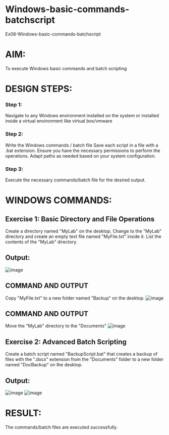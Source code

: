 # Windows-basic-commands-batchscript
Ex08-Windows-basic-commands-batchscript

# AIM:
To execute Windows basic commands and batch scripting

# DESIGN STEPS:

### Step 1:

Navigate to any Windows environment installed on the system or installed inside a virtual environment like virtual box/vmware 

### Step 2:

Write the Windows commands / batch file
Save each script in a file with a .bat extension.
Ensure you have the necessary permissions to perform the operations.
Adapt paths as needed based on your system configuration.
### Step 3:

Execute the necessary commands/batch file for the desired output. 




# WINDOWS COMMANDS:
## Exercise 1: Basic Directory and File Operations
Create a directory named "MyLab" on the desktop. Change to the "MyLab" directory and create an empty text file named "MyFile.txt" inside it. List the contents of the "MyLab" directory.
## Output:
![image](https://github.com/SusithraB/Windows-basic-commands-batchscript/assets/146347839/88cc071f-4c18-450e-9b80-35422a9148f1)

## COMMAND AND OUTPUT

Copy "MyFile.txt" to a new folder named "Backup" on the desktop.
![image](https://github.com/SusithraB/Windows-basic-commands-batchscript/assets/146347839/de750d43-3442-4774-8d1f-08db8f6b0d0b)

## COMMAND AND OUTPUT

Move the "MyLab" directory to the "Documents" 
![image](https://github.com/SusithraB/Windows-basic-commands-batchscript/assets/146347839/e6f92fd8-db6c-44f4-933f-4173f40444c7)


## Exercise 2: Advanced Batch Scripting
Create a batch script named "BackupScript.bat" that creates a backup of files with the ".docx" extension from the "Documents" folder to a new folder named "DocBackup" on the desktop.
## Output:
![image](https://github.com/SusithraB/Windows-basic-commands-batchscript/assets/146347839/a103522b-e31c-439a-a780-416563d83296)
![image](https://github.com/SusithraB/Windows-basic-commands-batchscript/assets/146347839/49b1ff4d-a15c-4a3d-a4ab-38487bf04d2b)

# RESULT:
The commands/batch files are executed successfully.

